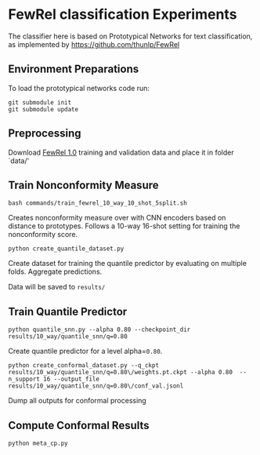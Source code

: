 # FewRel classification Experiments

The classifier here is based on Prototypical Networks for text classification, as implemented by https://github.com/thunlp/FewRel

## Environment Preparations
To load the prototypical networks code run:
```
git submodule init
git submodule update
```

## Preprocessing

Download [FewRel 1.0](https://thunlp.github.io/1/fewrel1.html) training and validation data and place it in folder `data/'


## Train Nonconformity Measure

`bash commands/train_fewrel_10_way_10_shot_5split.sh`

Creates nonconformity measure over with CNN encoders based on distance to prototypes. Follows a 10-way 16-shot setting for training the nonconformity score.

`python create_quantile_dataset.py`

Create dataset for training the quantile predictor by evaluating on multiple folds. Aggregate predictions.

Data will be saved to `results/`


## Train Quantile Predictor

`python quantile_snn.py --alpha 0.80 --checkpoint_dir results/10_way/quantile_snn/q=0.80`

Create quantile predictor for a level alpha=`0.80`.

`python create_conformal_dataset.py --q_ckpt results/10_way/quantile_snn/q=0.80\/weights.pt.ckpt --alpha 0.80  --n_support 16 --output_file results/10_way/quantile_snn/q=0.80\/conf_val.jsonl
`

Dump all outputs for conformal processing


## Compute Conformal Results

`python meta_cp.py`
